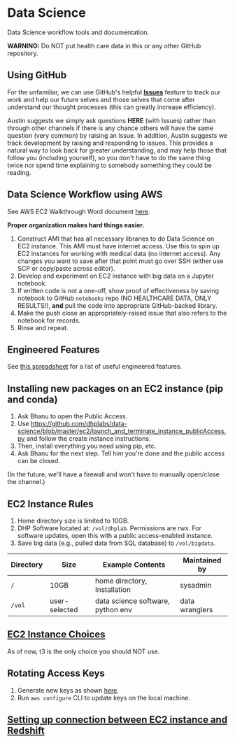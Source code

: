 # Data Science

Data Science workflow tools and documentation.

**WARNING:** Do NOT put health care data in this or any other GitHub
repository.

## Using GitHub

For the unfamiliar, we can use GitHub's helpful [**Issues**](https://guides.github.com/features/issues/)
feature to track
our work and help our future selves and those selves that come after understand
our thought processes (this can greatly increase efficiency).

Austin suggests we simply ask questions **HERE** (with Issues) rather than through other
channels if there is any chance others will have the same question (very
common) by raising an Issue. In addition, Austin suggests we track  development
by raising and responding to issues. This provides a natural way to look back
for greater understanding, and may  help those that follow you (including
yourself), so you don't have to do the same thing twice nor spend time
explaining to somebody something they could be reading.

## Data Science Workflow using AWS

See AWS EC2 Walkthrough Word document [here](https://launchpointcorporation-my.sharepoint.com/:w:/g/personal/aprivett_discoveryhealthpartners_com/EX0oajtn7hlGr1dBPc25V-QB3zYM6DeV2hQXwdgj2XdRxQ?e=TnLsiU).

**Proper organization makes hard things easier.**

1. Construct AMI that has all necessary libraries to do Data Science on EC2
instance. This AMI must have internet access. Use this to spin up EC2
instances for working with medical data (no internet access). Any changes you
want to save after that point must go over SSH (either use SCP or copy/paste
across editor).
2. Develop and experiment on EC2 instance with big data on a Jupyter notebook.
3. If written code is not a one-off, show proof of effectiveness by saving
notebook to GitHub `notebooks` repo (NO HEALTHCARE DATA, ONLY RESULTS!),
**and** pull the code into appropriate GitHub-backed library.
4. Make the push close an appropriately-raised issue that also refers to the
notebook for records.
5. Rinse and repeat.

## Engineered Features

See [this spreadsheet](https://launchpointcorporation-my.sharepoint.com/:x:/g/personal/aprivett_discoveryhealthpartners_com/EaaAFunfBMZNh6Wyx5AI6PcB5_wDyeEuFUX5QQevik3nCA?e=poLise) 
for a list of useful engineered features.

## Installing new packages on an EC2 instance (pip and conda)

1. Ask Bhanu to open the Public Access.
1. Use https://github.com/dhplabs/data-science/blob/master/ec2/launch_and_terminate_instance_publicAccess.py and follow the create instance instructions.
2. Then, install everything you need using pip, etc.
3. Ask Bhanu for the next step. Tell him you're done and the public access can be closed.

(In the future, we'll have a firewall and won't have to manually open/close the channel.)

## EC2 Instance Rules

1. Home directory size is limited to 10GB.
2. DHP Software located at: `/vol/dhplab`. Permissions are rwx. For software updates, open this with a public access-enabled instance.
3. Save big data (e.g., pulled data from SQL database) to `/vol/bigdata`.

| Directory | Size          | Example Contents                  | Maintained by  |
| --------- | ------------- | --------------------------------- | -------------- |
| `/`       | 10GB          | home directory, Installation      | sysadmin       |
| `/vol`    | user-selected | data science software, python env | data wranglers |

## [EC2 Instance Choices](https://www.ec2instances.info/)

As of now, t3 is the only choice you should NOT use.

## Rotating Access Keys

1. Generate new keys as shown [here](https://aws.amazon.com/blogs/security/how-to-rotate-access-keys-for-iam-users/).
2. Run `aws configure` CLI to update keys on the local machine.

## [Setting up connection between EC2 instance and Redshift](https://github.com/dhplabs/data-science/issues/10#issuecomment-444999492)
